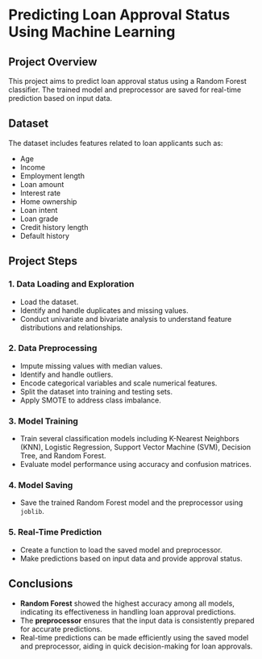 # Predicting Loan Approval Status Using Machine Learning

## Project Overview
This project aims to predict loan approval status using a Random Forest classifier. The trained model and preprocessor are saved for real-time prediction based on input data.

## Dataset
The dataset includes features related to loan applicants such as:
- Age
- Income
- Employment length
- Loan amount
- Interest rate
- Home ownership
- Loan intent
- Loan grade
- Credit history length
- Default history

## Project Steps

### 1. Data Loading and Exploration
- Load the dataset.
- Identify and handle duplicates and missing values.
- Conduct univariate and bivariate analysis to understand feature distributions and relationships.

### 2. Data Preprocessing
- Impute missing values with median values.
- Identify and handle outliers.
- Encode categorical variables and scale numerical features.
- Split the dataset into training and testing sets.
- Apply SMOTE to address class imbalance.

### 3. Model Training
- Train several classification models including K-Nearest Neighbors (KNN), Logistic Regression, Support Vector Machine (SVM), Decision Tree, and Random Forest.
- Evaluate model performance using accuracy and confusion matrices.

### 4. Model Saving
- Save the trained Random Forest model and the preprocessor using `joblib`.

### 5. Real-Time Prediction
- Create a function to load the saved model and preprocessor.
- Make predictions based on input data and provide approval status.

## Conclusions
- **Random Forest** showed the highest accuracy among all models, indicating its effectiveness in handling loan approval predictions.
- The **preprocessor** ensures that the input data is consistently prepared for accurate predictions.
- Real-time predictions can be made efficiently using the saved model and preprocessor, aiding in quick decision-making for loan approvals.

